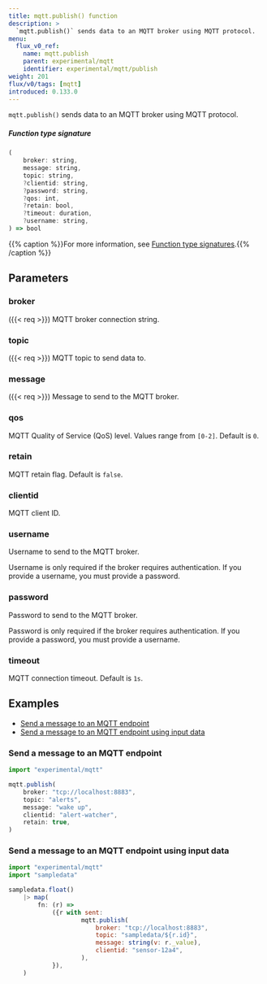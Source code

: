 ```yaml
---
title: mqtt.publish() function
description: >
  `mqtt.publish()` sends data to an MQTT broker using MQTT protocol.
menu:
  flux_v0_ref:
    name: mqtt.publish
    parent: experimental/mqtt
    identifier: experimental/mqtt/publish
weight: 201
flux/v0/tags: [mqtt]
introduced: 0.133.0
---
```


<!------------------------------------------------------------------------------

IMPORTANT: This page was generated from comments in the Flux source code. Any
edits made directly to this page will be overwritten the next time the
documentation is generated. 

To make updates to this documentation, update the function comments above the
function definition in the Flux source code:

https://github.com/influxdata/flux/blob/master/stdlib/experimental/mqtt/mqtt.flux#L124-L134

Contributing to Flux: https://github.com/influxdata/flux#contributing
Fluxdoc syntax: https://github.com/influxdata/flux/blob/master/docs/fluxdoc.md

------------------------------------------------------------------------------->

`mqtt.publish()` sends data to an MQTT broker using MQTT protocol.



##### Function type signature

```js
(
    broker: string,
    message: string,
    topic: string,
    ?clientid: string,
    ?password: string,
    ?qos: int,
    ?retain: bool,
    ?timeout: duration,
    ?username: string,
) => bool
```

{{% caption %}}For more information, see [Function type signatures](/flux/v0/function-type-signatures/).{{% /caption %}}

## Parameters

### broker
({{< req >}})
MQTT broker connection string.



### topic
({{< req >}})
MQTT topic to send data to.



### message
({{< req >}})
Message to send to the MQTT broker.



### qos

MQTT Quality of Service (QoS) level. Values range from `[0-2]`.
Default is `0`.



### retain

MQTT retain flag. Default is `false`.



### clientid

MQTT client ID.



### username

Username to send to the MQTT broker.

Username is only required if the broker requires authentication.
If you provide a username, you must provide a password.

### password

Password to send to the MQTT broker.

Password is only required if the broker requires authentication.
If you provide a password, you must provide a username.

### timeout

MQTT connection timeout. Default is `1s`.




## Examples

- [Send a message to an MQTT endpoint](#send-a-message-to-an-mqtt-endpoint)
- [Send a message to an MQTT endpoint using input data](#send-a-message-to-an-mqtt-endpoint-using-input-data)

### Send a message to an MQTT endpoint

```js
import "experimental/mqtt"

mqtt.publish(
    broker: "tcp://localhost:8883",
    topic: "alerts",
    message: "wake up",
    clientid: "alert-watcher",
    retain: true,
)

```


### Send a message to an MQTT endpoint using input data

```js
import "experimental/mqtt"
import "sampledata"

sampledata.float()
    |> map(
        fn: (r) =>
            ({r with sent:
                    mqtt.publish(
                        broker: "tcp://localhost:8883",
                        topic: "sampledata/${r.id}",
                        message: string(v: r._value),
                        clientid: "sensor-12a4",
                    ),
            }),
    )

```

